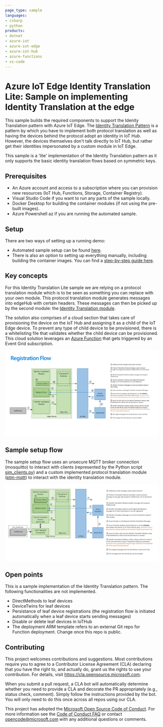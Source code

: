 ```yaml
---
page_type: sample
languages:
- csharp
- python
products:
- dotnet
- azure-iot
- azure-iot-edge
- azure-iot-hub
- azure-functions
- vs-code
---
```


# Azure IoT Edge Identity Translation Lite: Sample on implementing Identity Translation at the edge

<!-- 
Guidelines on README format: https://review.docs.microsoft.com/help/onboard/admin/samples/concepts/readme-template?branch=master

Guidance on onboarding samples to docs.microsoft.com/samples: https://review.docs.microsoft.com/help/onboard/admin/samples/process/onboarding?branch=master

Taxonomies for products and languages: https://review.docs.microsoft.com/new-hope/information-architecture/metadata/taxonomies?branch=master
-->

This sample builds the required components to support the Idenity Translation pattern with Azure IoT Edge. The [Identity Translation Pattern](https://docs.microsoft.com/bs-latn-ba/azure/iot-edge/iot-edge-as-gateway#patterns) is a pattern by which you have to implement both protocol translation as well as having the devices behind the protocol adopt an identity in IoT Hub. However, the devices themselves don't talk directly to IoT Hub, but rather get their identities impersonated by a custom module in IoT Edge.

This sample is a 'lite' implementation of the Identity Translation pattern as it only supports the basic identity translation flows based on symmetric keys. 

## Prerequisites

- An Azure account and access to a subscription where you can provision new resources (IoT Hub, Functions, Storage, Container Registry).
- Visual Studio Code if you want to run any parts of the sample locally.
- Docker Desktop for building the container modules (if not using the pre-built images).
- Azure Powershell az if you are running the automated sample.

## Setup

There are two ways of setting up a running demo:

- Automated sample setup can be found [here](/docs/autodeploy.md).
- There is also an option to setting up everything manually, including building the container images. You can find a [step-by-step guide here](/docs/stepbystep.md).


## Key concepts

For this Identity Translation Lite sample we are relying on a protocol translation module which is to be seen as something you can replace with your own module. This protocol translation module generates messages into edgeHub with certain headers. These messages can then be picked up by the second module: the [Identity Translation module](/docs/identitytranslationmodule.md).

The solution also comprises of a cloud section that takes care of provisioning the device on the IoT Hub and assigning it as a child of the IoT Edge device. To prevent any type of child device to be provisioned, there is a whitelisting file that validates whether the child device can be provisioned. This cloud solution leverages an [Azure Function](docs/functions.md) that gets triggered by an Event Grid subscription.

![Registration flow diagram](docs/media/registrationflow.png)

## Sample setup flow

The sample setup flow uses an unsecure MQTT broker connection (mosquitto) to interact with clients (represented by the Python script [sim_clients.py](/src/test/ptm-mqtt/sim_clients.py)) and a custom implemented protocol translation module ([ptm-mqtt](/src/edge/modules/ptm-mqtt)) to interact with the identity translation module. 

![Sample flow diagram](docs/media/sampleflow.png)


## Open points

This is a sample implementation of the Identity Translation pattern. The following functionalities are not implemented.
- DirectMethods to leaf devices
- DeviceTwins for leaf devices
- Persistance of leaf device registrations (the registration flow is initiated automatically when a leaf device starts sending messages)
- Disable or delete leaf devices in IoTHub
- The deployment ARM template refers to an external Git repo for Function deployment. Change once this repo is public.


## Contributing

This project welcomes contributions and suggestions.  Most contributions require you to agree to a
Contributor License Agreement (CLA) declaring that you have the right to, and actually do, grant us
the rights to use your contribution. For details, visit https://cla.opensource.microsoft.com.

When you submit a pull request, a CLA bot will automatically determine whether you need to provide
a CLA and decorate the PR appropriately (e.g., status check, comment). Simply follow the instructions
provided by the bot. You will only need to do this once across all repos using our CLA.

This project has adopted the [Microsoft Open Source Code of Conduct](https://opensource.microsoft.com/codeofconduct/).
For more information see the [Code of Conduct FAQ](https://opensource.microsoft.com/codeofconduct/faq/) or
contact [opencode@microsoft.com](mailto:opencode@microsoft.com) with any additional questions or comments.
